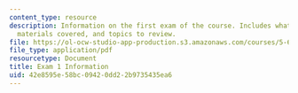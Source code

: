 ```yaml
---
content_type: resource
description: Information on the first exam of the course. Includes what to bring,
  materials covered, and topics to review.
file: https://ol-ocw-studio-app-production.s3.amazonaws.com/courses/5-60-thermodynamics-kinetics-spring-2008/42e8595e58bc09420dd22b9735435ea6_exam1_info.pdf
file_type: application/pdf
resourcetype: Document
title: Exam 1 Information
uid: 42e8595e-58bc-0942-0dd2-2b9735435ea6
---
```

